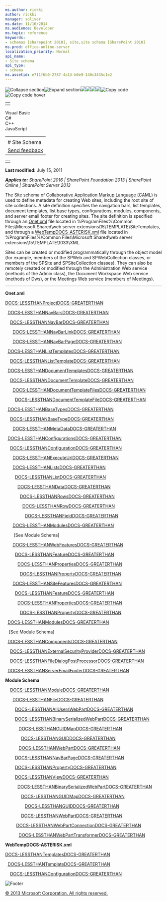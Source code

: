 ```yaml
---
ms.author: rickki
author: rickki
manager: soliver
ms.date: 11/16/2014
ms.audience: Developer
ms.topic: reference
keywords:
- schemas [sharepoint 2010], site,site schema [SharePoint 2010]
ms.prod: office-online-server
localization_priority: Normal
api_name:
- Site schema
api_type:
- schema
ms.assetid: e711f6b0-2787-4a13-b0e9-140c3435c1e2
---
```


![Collapse
section](../icons/collapse_all.gif "Collapse section")![Expand
section](../icons/expand_all.gif "Expand section")![](../icons/collapse_all.gif)![](../icons/expand_all.gif)![](../icons/dropdown.gif)![](../icons/dropdownHover.gif)![Copy
code](../icons/copycode.gif "Copy code")![Copy code
hover](../icons/copycodeHighlight.gif "Copy code hover")
<table>
<tbody>
<tr class="odd">
<td align="left"></td>
</tr>
</tbody>
</table>

Visual Basic  
C\#  
C++  
JavaScript  

<table>
<tbody>
<tr class="odd">
<td align="left"><span id="runningHeaderText"></span></td>
</tr>
<tr class="even">
<td align="left"># Site Schema</td>
</tr>
<tr class="odd">
<td align="left"><span id="headfeedbackarea" class="feedbackhead"><a href="javascript:SubmitFeedback(&#39;docthis@Microsoft.com&#39;,&#39;&#39;,&#39;&#39;,&#39;&#39;,&#39;1.0.18082.1225&#39;,&#39;%0\dThank%20you%20for%20your%20feedback.%20The%20developer%20writing%20teams%20use%20your%20feedback%20to%20improve%20documentation.%20While%20we%20are%20reviewing%20your%20feedback,%20we%20may%20send%20you%20e-mail%20to%20ask%20for%20clarification%20or%20feedback%20on%20a%20solution.%20We%20do%20not%20use%20your%20e-mail%20address%20for%20any%20other%20purpose%20and%20we%20delete%20it%20after%20we%20finish%20our%20review.%0\AFor%20further%20information%20about%20the%20privacy%20policies%20of%20Microsoft,%20please%20see%20http://privacy.microsoft.com/en-us/default.aspx.%0\A%0\d&#39;,&#39;Customer%20feedback&#39;);">Send feedback</a></span></td>
</tr>
</tbody>
</table>

<table>
<colgroup>
<col width="100%" />
</colgroup>
<tbody>
<tr class="odd">
<td align="left"></td>
</tr>
</tbody>
</table>

**Last modified:** July 15, 2011

***Applies to:** SharePoint 2016 | SharePoint Foundation 2013 |
SharePoint Online | SharePoint Server 2013*

The Site schema of [Collaborative Application Markup Language
(CAML)](introduction-to-collaborative-application-markup-language-caml.htm) is used to define
metadata for creating Web sites, including the root site of site
collections. A site definition specifies the navigation bars, list
templates, document templates, list base types, configurations, modules,
components, and server email footer for creating sites. The site
definition is specified through an
[Onet.xml](http://msdn.microsoft.com/library/b99d6657-d9ae-4135-a43c-c58cdfcdc6c1(Office.15).aspx)
file located in %ProgramFiles%\\Common Files\\Microsoft Shared\\web
server extensions\\15\\TEMPLATE\\SiteTemplates, and through a
[WebTempDOCS-ASTERISK.xml](http://msdn.microsoft.com/library/199bbb65-d12f-475d-b157-31a1bffe84c8(Office.15).aspx)
file located in %ProgramFiles%\\Common Files\\Microsoft Shared\\web
server extensions\\15\\TEMPLATE\\1033\\XML.

Sites can be created or modified programmatically through the object
model (for example, members of the <span sdata="cer"
target="T:Microsoft.SharePoint.SPWeb"><span
class="nolink">SPWeb</span></span> and <span sdata="cer"
target="T:Microsoft.SharePoint.SPWebCollection"><span
class="nolink">SPWebCollection</span></span> classes, or members of the
<span sdata="cer" target="T:Microsoft.SharePoint.SPSite"><span
class="nolink">SPSite</span></span> and <span sdata="cer"
target="T:Microsoft.SharePoint.Administration.SPSiteCollection"><span
class="nolink">SPSiteCollection</span></span> classes). They can also be
remotely created or modified through the Administration Web service
(methods of the <span sdata="cer" target="T:WebSvcAdmin.Admin"><span
class="nolink">Admin</span></span> class), the Document Workspace Web
service (methods of <span sdata="cer" target="T:WebSvcDWS.Dws"><span
class="nolink">Dws</span></span>), or the Meetings Web service (members
of <span sdata="cer" target="T:WebSvcMeetings.Meetings"><span
class="nolink">Meetings</span></span>).


---------------------------------------------------------------------------------------------------------------------------------------------------------------------------------------------------------

**Onet.xml**

[DOCS-LESSTHANProjectDOCS-GREATERTHAN](project-element-site.htm)

  [DOCS-LESSTHANNavBarsDOCS-GREATERTHAN](navbars-element-site.htm)

    [DOCS-LESSTHANNavBarDOCS-GREATERTHAN](navbar-element-site.htm)

      [DOCS-LESSTHANNavBarLinkDOCS-GREATERTHAN](navbarlink-element-site.htm)

      [DOCS-LESSTHANNavBarPageDOCS-GREATERTHAN](navbarpage-element-sitemodule.htm)

  [DOCS-LESSTHANListTemplatesDOCS-GREATERTHAN](listtemplates-element-site.htm)

    [DOCS-LESSTHANListTemplateDOCS-GREATERTHAN](listtemplate-element-site.htm)

  [DOCS-LESSTHANDocumentTemplatesDOCS-GREATERTHAN](documenttemplates-element-site.htm)

    [DOCS-LESSTHANDocumentTemplateDOCS-GREATERTHAN](documenttemplate-element-site.htm)

      [DOCS-LESSTHANDocumentTemplateFilesDOCS-GREATERTHAN](documenttemplatefiles-element-site.htm)

        [DOCS-LESSTHANDocumentTemplateFileDOCS-GREATERTHAN](documenttemplatefile-element-site.htm)

  [DOCS-LESSTHANBaseTypesDOCS-GREATERTHAN](basetypes-element-site.htm)

    [DOCS-LESSTHANBaseTypeDOCS-GREATERTHAN](basetype-element-site.htm)

      [DOCS-LESSTHANMetaDataDOCS-GREATERTHAN](metadata-element-site.htm)

  [DOCS-LESSTHANConfigurationsDOCS-GREATERTHAN](configurations-element-site.htm)

    [DOCS-LESSTHANConfigurationDOCS-GREATERTHAN](configuration-element-site.htm)

      [DOCS-LESSTHANExecuteUrlDOCS-GREATERTHAN](executeurl-element-site.htm)

      [DOCS-LESSTHANListsDOCS-GREATERTHAN](lists-element-site.htm)

        [DOCS-LESSTHANListDOCS-GREATERTHAN](list-element-site.htm)

          [DOCS-LESSTHANDataDOCS-GREATERTHAN](data-element-site.htm)

            [DOCS-LESSTHANRowsDOCS-GREATERTHAN](rows-element-site.htm)

              [DOCS-LESSTHANRowDOCS-GREATERTHAN](row-element-site.htm)

                [DOCS-LESSTHANFieldDOCS-GREATERTHAN](field-element-site.htm)

      [DOCS-LESSTHANModulesDOCS-GREATERTHAN](modules-element-site.htm)

       [See Module Schema] 

      [DOCS-LESSTHANWebFeaturesDOCS-GREATERTHAN](webfeatures-element-site.htm)

        [DOCS-LESSTHANFeatureDOCS-GREATERTHAN](feature-element-site.htm)

          [DOCS-LESSTHANPropertiesDOCS-GREATERTHAN](properties-element-site.htm)

            [DOCS-LESSTHANPropertyDOCS-GREATERTHAN](property-element-sitefeature.htm)

      [DOCS-LESSTHANSiteFeaturesDOCS-GREATERTHAN](sitefeatures-element-site.htm)

        [DOCS-LESSTHANFeatureDOCS-GREATERTHAN](feature-element-site.htm)

          [DOCS-LESSTHANPropertiesDOCS-GREATERTHAN](properties-element-site.htm)

            [DOCS-LESSTHANPropertyDOCS-GREATERTHAN](property-element-sitefeature.htm)

  [DOCS-LESSTHANModulesDOCS-GREATERTHAN](modules-element-site.htm)

   [See Module Schema]

  [DOCS-LESSTHANComponentsDOCS-GREATERTHAN](components-element-site.htm)

    [DOCS-LESSTHANExternalSecurityProviderDOCS-GREATERTHAN](externalsecurityprovider-element-site.htm)

    [DOCS-LESSTHANFileDialogPostProcessorDOCS-GREATERTHAN](filedialogpostprocessor-element-site.htm)

  [DOCS-LESSTHANServerEmailFooterDOCS-GREATERTHAN](serveremailfooter-element-site.htm)

**Module Schema**

    [DOCS-LESSTHANModuleDOCS-GREATERTHAN](module-element-site.htm)

      [DOCS-LESSTHANFileDOCS-GREATERTHAN](file-element.htm)

        [DOCS-LESSTHANAllUsersWebPartDOCS-GREATERTHAN](alluserswebpart-element-site.htm)

        [DOCS-LESSTHANBinarySerializedWebPartDOCS-GREATERTHAN](binaryserializedwebpart-element-site.htm)

          
[DOCS-LESSTHANGUIDMapDOCS-GREATERTHAN](guidmap-element-site.htm)

        
    [DOCS-LESSTHANGUIDDOCS-GREATERTHAN](guid-element-site.htm)

       
   [DOCS-LESSTHANWebPartDOCS-GREATERTHAN](webpart-element-site.htm)

        [DOCS-LESSTHANNavBarPageDOCS-GREATERTHAN](navbarpage-element-sitemodule.htm)

        [DOCS-LESSTHANPropertyDOCS-GREATERTHAN](property-element-sitemodule.htm)

        [DOCS-LESSTHANViewDOCS-GREATERTHAN](view-element-site.htm)

       
  [DOCS-LESSTHANBinarySerializedWebPartDOCS-GREATERTHAN](binaryserializedwebpart-element-site.htm)

        
    [DOCS-LESSTHANGUIDMapDOCS-GREATERTHAN](guidmap-element-site.htm)

             
  [DOCS-LESSTHANGUIDDOCS-GREATERTHAN](guid-element-site.htm)

        
    [DOCS-LESSTHANWebPartDOCS-GREATERTHAN](webpart-element-site.htm)

        
[DOCS-LESSTHANWebPartConnectionDOCS-GREATERTHAN](webpartconnection-element-site.htm)

       
   [DOCS-LESSTHANWebPartTransformerDOCS-GREATERTHAN](webparttransformer-element-site.htm)

**WebTempDOCS-ASTERISK.xml**

[DOCS-LESSTHANTemplatesDOCS-GREATERTHAN](templates-element-site.htm)

  [DOCS-LESSTHANTemplateDOCS-GREATERTHAN](template-element-site.htm)

    [DOCS-LESSTHANConfigurationDOCS-GREATERTHAN](configuration-element-site.htm)

![Footer](../icons/footer.gif "Footer")

[© 2013 Microsoft Corporation. All rights
reserved.](office-2013-documentation-copyright-notice.htm)



